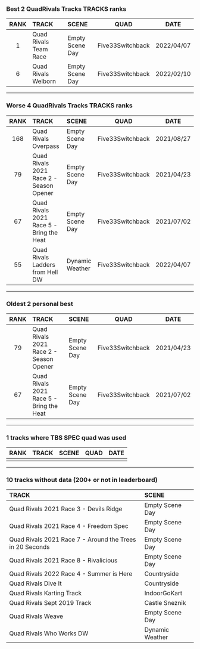 ### Best 2 QuadRivals Tracks TRACKS ranks
|RANK|TRACK|SCENE|QUAD|DATE|
|:---:|:---|:---|:---:|:---:|
|1|Quad Rivals Team Race|Empty Scene Day|Five33Switchback|2022/04/07|
|6|Quad Rivals Welborn|Empty Scene Day|Five33Switchback|2022/02/10|
---
### Worse 4 QuadRivals Tracks TRACKS ranks
|RANK|TRACK|SCENE|QUAD|DATE|
|:---:|:---|:---|:---:|:---:|
|168|Quad Rivals Overpass|Empty Scene Day|Five33Switchback|2021/08/27|
|79|Quad Rivals 2021 Race 2 - Season Opener|Empty Scene Day|Five33Switchback|2021/04/23|
|67|Quad Rivals 2021 Race 5 - Bring the Heat|Empty Scene Day|Five33Switchback|2021/07/02|
|55|Quad Rivals Ladders from Hell DW|Dynamic Weather|Five33Switchback|2022/04/07|
---
### Oldest 2 personal best
|RANK|TRACK|SCENE|QUAD|DATE|
|:---:|:---|:---|:---:|:---:|
|79|Quad Rivals 2021 Race 2 - Season Opener|Empty Scene Day|Five33Switchback|2021/04/23|
|67|Quad Rivals 2021 Race 5 - Bring the Heat|Empty Scene Day|Five33Switchback|2021/07/02|
---
### 1 tracks where TBS SPEC quad was used
|RANK|TRACK|SCENE|QUAD|DATE|
|:---:|:---|:---|:---:|:---:|
||||||
---
### 10 tracks without data (200+ or not in leaderboard)
|TRACK|SCENE|
|:---|:---|
|Quad Rivals 2021 Race 3 - Devils Ridge|Empty Scene Day|
|Quad Rivals 2021 Race 4 - Freedom Spec|Empty Scene Day|
|Quad Rivals 2021 Race 7 - Around the Trees in 20 Seconds|Empty Scene Day|
|Quad Rivals 2021 Race 8 - Rivalicious|Empty Scene Day|
|Quad Rivals 2022 Race 4 - Summer is Here|Countryside|
|Quad Rivals Dive It|Countryside|
|Quad Rivals Karting Track|IndoorGoKart|
|Quad Rivals Sept 2019 Track|Castle Sneznik|
|Quad Rivals Weave|Empty Scene Day|
|Quad Rivals Who Works DW|Dynamic Weather|
